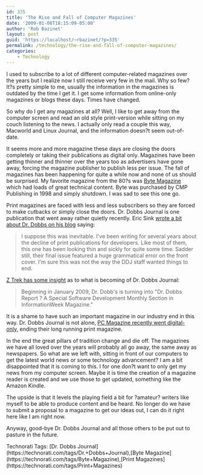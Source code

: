 ```yaml
---
id: 335
title: 'The Rise and Fall of Computer Magazines'
date: '2009-01-08T18:15:09-05:00'
author: 'Rob Bazinet'
layout: post
guid: 'https://localhost/~rbazinet/?p=335'
permalink: /technology/the-rise-and-fall-of-computer-magazines/
categories:
    - Technology
---
```


I used to subscribe to a lot of different computer-related magazines over the years but I realize now I still receive very few in the mail. Why so few? It?s pretty simple to me, usually the information in the magazines is outdated by the time I get it. I get some information from online-only magazines or blogs these days. Times have changed.

So why do I get any magazines at all? Well, I like to get away from the computer screen and read an old style print-version while sitting on my couch listening to the news. I actually only read a couple this way, Macworld and Linux Journal, and the information doesn?t seem out-of-date.

It seems more and more magazine these days are closing the doors completely or taking their publications as digital only. Magazines have been getting thinner and thinner over the years too as advertisers have gone away, forcing the magazine publisher to publish less per issue. The fall of magazines has been happening for quite a while now and none of us should be surprised. My favorite magazine from the 80?s was [Byte Magazine](https://en.wikipedia.org/wiki/Byte_(magazine)) which had loads of great technical content. Byte was purchased by CMP Publishing in 1998 and simply shutdown. I was sad to see this one go.

Print magazines are faced with less and less subscribers so they are forced to make cutbacks or simply close the doors. Dr. Dobbs Journal is one publication that went away rather quietly recently. Eric Sink [wrote a bit about Dr. Dobbs on his blog](https://www.ericsink.com/entries/rip_dr_dobbs.html) saying:

> I suppose this was inevitable. I've been writing for several years about the decline of print publications for developers. Like most of them, this one has been looking thin and sickly for quite some time. Sadder still, their final issue featured a huge grammatical error on the front cover. I'm sure this was not the way the DDJ staff wanted things to end.

[Z Trek has some insight](https://ztrek.blogspot.com/2008/12/dr-dobbs-soon-to-become-monthly-section.html) as to what is becoming of Dr. Dobbs Journal:

> Beginning in January 2009, Dr. Dobb's is turning into "Dr. Dobbs Report ? A Special Software Development Monthly Section in InformationWeek Magazine."

It is a shame to have such an important magazine in our industry end in this way. Dr. Dobbs Journal is not alone, [PC Magazine recently went digital-only](https://www.pcmag.com/article2/0,2817,2335009,00.asp), ending their long running print magazine.

In the end the great pillars of tradition change and die off. The magazines we have all loved over the years will probably all go away, the same away as newspapers. So what are we left with, sitting in front of our computers to get the latest world news or some technology advancement? I am a bit disappointed that it is coming to this. I for one don?t want to only get my news from my computer screen. Maybe it is time the creation of a magazine reader is created and we use those to get updated, something like the Amazon Kindle.

The upside is that it levels the playing field a bit for ?amateur? writers like myself to be able to produce content and be heard. No longer do we have to submit a proposal to a magazine to get our ideas out, I can do it right here like I am right now.

Anyway, good-bye Dr. Dobbs Journal and all those others to be put out to pasture in the future.

<div class="wlWriterEditableSmartContent" id="scid:0767317B-992E-4b12-91E0-4F059A8CECA8:81be882c-c8b7-4992-b85f-b4f83c1629cd" style="padding-right: 0px; display: inline; padding-left: 0px; float: none; padding-bottom: 0px; margin: 0px; padding-top: 0px">Technorati Tags: [Dr. Dobbs Journal](https://technorati.com/tags/Dr.+Dobbs+Journal),[Byte Magazine](https://technorati.com/tags/Byte+Magazine),[Print Magazines](https://technorati.com/tags/Print+Magazines)</div>